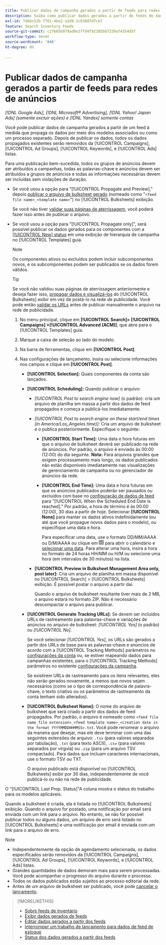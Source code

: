 ```yaml
---
title: Publicar dados de campanha gerados a partir de feeds para redes de anúncios
description: Saiba como publicar dados gerados a partir de feeds de dados de inventário em redes de anúncios.
exl-id: 7d66c52b-f761-4be2-a1d9-2c63887d7cb7
feature: Search Inventory Feeds
source-git-commit: c27665b979ad8e37fd4f92385bb7339af4354d5f
workflow-type: tm+mt
source-wordcount: '846'
ht-degree: 0%

---
```


# Publicar dados de campanha gerados a partir de feeds para redes de anúncios

*[!DNL Google Ads], [!DNL Microsoft® Advertising], [!DNL Yahoo! Japan Ads] (somente excluir ações) e [!DNL Yandex] somente contas*

Você pode publicar dados de campanha gerados a partir de um feed à medida que propaga os dados por meio dos modelos associados ou como um processo separado. Depois de publicar os dados, todos os dados propagados existentes serão removidos da [!UICONTROL Campaigns], [!UICONTROL Ad Groups], [!UICONTROL Keywords], e [!UICONTROL Ads] listas.

Para uma publicação bem-sucedida, todos os grupos de anúncios devem ser atribuídos a campanhas, todas as palavras-chave e anúncios devem ser atribuídos a grupos de anúncios e todas as informações necessárias devem ser incluídas sem violações de duração.

* Se você usou a opção para &quot;[!UICONTROL Propagate and Preview],&quot; depois [publicar o arquivo de bulksheet gerado](/help/search-social-commerce/campaign-management/bulksheets/bulksheet-post.md) (nomeado como &quot;`<feed file name>_<template name>`&quot;) no [!UICONTROL Bulksheets] exibição.

  Se você não tiver [validar suas páginas de aterrissagem](/help/search-social-commerce/campaign-management/bulksheets/bulksheet-validate-landing-pages.md), você poderá fazer isso antes de publicar o arquivo.

* Se você usou a opção para &quot;[!UICONTROL Propagate only]&quot;, será possível publicar os dados gerados para os componentes com a [[!UICONTROL New] status](propagated-data-status.md) em uma exibição de hierarquia de campanha no [!UICONTROL Templates] guia.

  >[!NOTE]
  >
  >Os componentes ativos ou excluídos podem incluir subcomponentes novos, e os subcomponentes podem ser publicados se os dados forem válidos.

  >[!TIP]
  >
  >Se você não validou suas páginas de aterrissagem anteriormente e deseja fazer isso, [propagar dados e visualizá-los](feed-data-propagate.md) do [!UICONTROL Bulksheets] exibir em vez de postá-lo na rede de publicidade. Você pode então [validar os URLs](/help/search-social-commerce/campaign-management/bulksheets/bulksheet-validate-landing-pages.md) antes de publicar manualmente o arquivo na rede de publicidade.

   1. No menu principal, clique em **[!UICONTROL Search]> [!UICONTROL Campaigns] >[!UICONTROL Advanced (ACM)]**, que abre para o [!UICONTROL Templates] guia.

   1. Marque a caixa de seleção ao lado do modelo.

   1. Na barra de ferramentas, clique em **[!UICONTROL Post]**.

   1. Nas configurações de lançamento, insira ou selecione informações nos campos e clique em **[!UICONTROL Post]**.

      * **[!UICONTROL Selection]:** Quais componentes da conta são lançados.

      * **[!UICONTROL Scheduling]:** Quando publicar o arquivo:

         * *[!UICONTROL Post to search engine now]* (o padrão): cria um arquivo de planilha em massa a partir dos dados de feed propagados e começa a publicá-los imediatamente.

         * *[!UICONTROL Post to search engine on these start/end times (in America/Los_Angeles time)]:* Cria um arquivo de bulksheet e o publica posteriormente. Especifique o seguinte:

            * **[!UICONTROL Start Time]:** Uma data e hora futuras em que o arquivo de bulksheet deverá ser publicado na rede de anúncios. Por padrão, o arquivo é enviado às 00:00 (12:00) do dia seguinte. **Nota:** Para arquivos grandes que exigem processamento mais longo, os dados publicados não estão disponíveis imediatamente nas visualizações de gerenciamento de campanha ou no gerenciador de anúncios da rede.

            * **[!UICONTROL End Time]:** Uma data e hora futuras em que os anúncios publicados poderão ser pausados ou excluídos com base no [configuração de dados de feed](feed-settings-manage.md#feed-data-settings) para &quot;[!UICONTROL When the Scheduled End Date is reached].&quot; Por padrão, a hora de término é às 00:00 (12:00), 30 dias a partir de hoje. Selecionar **[!UICONTROL None]** para manter os dados ativos indefinidamente (ou até que você propague novos dados para o modelo), ou especifique uma data e hora.

              Para especificar uma data, use o formato DD/MM/AAAA ou D/M/AAAA ou clique em ![Calendário](/help/search-social-commerce/assets/calendar.png "Calendário") para abrir o calendário e [selecionar uma data](/help/search-social-commerce/common-tasks/navigation-editing-selection/calendar.md). Para alterar uma hora, insira a hora no formato de 24 horas HH/MM ou H/M ou selecione uma hora (em intervalos de 30 minutos) na lista.

         * **[!UICONTROL Preview in Bulksheet Management Area only, post later]:** Cria um arquivo de planilha em massa disponível no [!UICONTROL Search] > [!UICONTROL Bulksheets] exibição. É possível postar o arquivo a partir daí.

           Quando o arquivo de bulksheet resultante tiver mais de 2 MB, o arquivo estará no formato ZIP. Não é necessário descompactar o arquivo para publicar.

      * **[!UICONTROL Generate Tracking URLs]:** Se devem ser incluídos URLs de rastreamento para palavras-chave e variações de anúncios no arquivo de bulksheet: *[!UICONTROL Yes]* (o padrão) ou *[!UICONTROL No]*.

        Se você selecionar *[!UICONTROL Yes]*, os URLs são gerados a partir dos URLs de base para as palavras-chave e anúncios de acordo com a [!UICONTROL Tracking Methods] parâmetros no [configurações da conta](/help/search-social-commerce/campaign-management/accounts/ad-network-account-manage.md) ou, se estiver mapeando dados para campanhas existentes, para o [!UICONTROL Tracking Methods] parâmetros no existente [configurações da campanha](/help/search-social-commerce/campaign-management/campaigns/campaign-manage.md).

        Se existirem URLs de rastreamento para os itens relevantes, eles não serão gerados novamente, a menos que novos sejam necessários (como se o tipo de correspondência de palavra-chave, o texto criativo ou os parâmetros de rastreamento da conta tenham sido alterados).

      * **[!UICONTROL Bulksheet Name]:** O nome do arquivo de bulksheet que será criado a partir dos dados de feed propagados. Por padrão, o arquivo é nomeado como `<feed file name_file extension>_<feed template name>_<creation date in the format YYYYMMDDHHMMSS>.txt`. Você pode renomear o arquivo da maneira que desejar, mas ele deve terminar com uma das seguintes extensões de arquivo: `.tsv` (para valores separados por tabulação), `.txt` (para texto ASCII), `.csv` (para valores separados por vírgula) ou `.zip` (para um arquivo TSV compactado). Para dados que incluam caracteres internacionais, use o formato TSV ou TXT.

        O arquivo publicado está disponível no [!UICONTROL Bulksheets] exibir por 30 dias, independentemente de você publicá-lo ou não na rede de publicidade.

O &quot;[!UICONTROL Last Prop. Status]&quot;A coluna mostra o status do trabalho para os modelos aplicáveis.

Quando a bulksheet é criada, ela é listada no [!UICONTROL Bulksheets] exibição. Quando o arquivo for postado, uma notificação por email será enviada com um link para o arquivo. No entanto, se não for possível publicar todos ou alguns dados, um arquivo de erro será listado no [!UICONTROL Bulksheets] e uma notificação por email é enviada com um link para o arquivo de erro.

>[!NOTE]
>
>* Independentemente da opção de agendamento selecionada, os dados especificados serão removidos da [!UICONTROL Campaigns], [!UICONTROL Ad Groups], [!UICONTROL Keywords], e [!UICONTROL Ads] listas.
>* Grandes quantidades de dados demoram mais para serem processadas. Você pode acompanhar o progresso do arquivo durante o processo.
>* Todos os dados publicados estão sujeitos ao processo editorial da rede.
>* Antes de um arquivo de bulksheet ser publicado, você pode [cancelar o lançamento](/help/search-social-commerce/campaign-management/bulksheets/bulksheet-stop-job.md).

>[!MORELIKETHIS]
>
>* [Sobre feeds de inventário](inventory-feeds-about.md)
>* [Exibir dados gerados de feeds](propagated-data-view.md)
>* [Editar dados gerados a partir dos feeds](propagated-data-edit.md)
>* [Interromper um trabalho de lançamento para dados de feed de estoque](stop-job.md)
>* [Status dos dados gerados a partir dos feeds](propagated-data-status.md)
